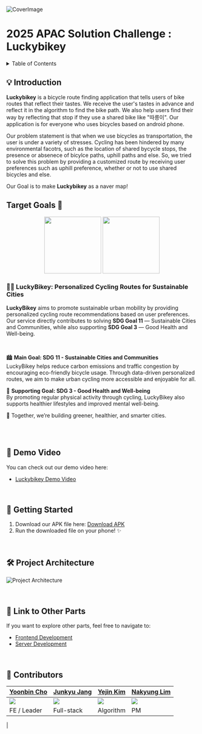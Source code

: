 ![CoverImage]()

# 2025 APAC Solution Challenge : Luckybikey

<details>
<summary>Table of Contents</summary>

- [2025 APAC Solution Challenge : Luckybikey](#2025-apac-solution-challenge--luckybikey)
  - [💡 Introduction](#-introduction)
    - [Target Goals 🎯](#target-goals-)
  - [🤖 Demo Video](#-demo-video)
  - [🚀 Getting Started](#-getting-started)
  - [🛠 Project Architecture](#-project-architecture)
  - [🔗 Link to Other Parts](#-link-to-other-parts)
  - [🤝 Contributors](#-contributors)

</details>

## 💡 Introduction

**Luckybikey** is a bicycle route finding application that tells users of bike routes that reflect their tastes. We receive the user's tastes in advance and reflect it in the algorithm to find the bike path. We also help users find their way by reflecting that stop if they use a shared bike like "따릉이". Our application is for everyone who uses bicycles based on android phone.

Our problem statement is that when we use bicycles as transportation, the user is under a variety of stresses. Cycling has been hindered by many environmental facotrs, such as the location of shared bycycle stops, the presence or absenece of bicylce paths, uphill paths and else. So, we tried to solve this problem by providing a customized route by receiving user preferences such as uphill preference, whether or not to use shared bicycles and else. 

Our Goal is to make **Luckybikey** as a naver map!


## Target Goals 🎯

<p align="center">
  <img src="https://sdgs.un.org/sites/default/files/goals/E_SDG_Icons-11.jpg" width="150"/>
  <img src="https://sdgs.un.org/sites/default/files/goals/E_SDG_Icons-03.jpg" width="150"/>
</p>


### 🚴‍♂️ LuckyBikey: Personalized Cycling Routes for Sustainable Cities</h2>

  **LuckyBikey** aims to promote sustainable urban mobility by providing personalized cycling route recommendations based on user preferences. 
  Our service directly contributes to solving <b>SDG Goal 11</b> — Sustainable Cities and Communities, while also supporting <b>SDG Goal 3</b> — Good Health and Well-being.

<br>

🏙️ **Main Goal: SDG 11 - Sustainable Cities and Communities**  
LuckyBikey helps reduce carbon emissions and traffic congestion by encouraging eco-friendly bicycle usage. Through data-driven personalized routes, we aim to make urban cycling more accessible and enjoyable for all.

💪 **Supporting Goal: SDG 3 - Good Health and Well-being**  
By promoting regular physical activity through cycling, LuckyBikey also supports healthier lifestyles and improved mental well-being.


🌱 Together, we’re building greener, healthier, and smarter cities.

<br>


<br>

## 🤖 Demo Video

You can check out our demo video here:

- [Luckybikey Demo Video](https://youtu.be/eZaRsa_lBm4)


<br>

## 🚀 Getting Started

1. Download our APK file here: [Download APK](https://drive.google.com/file/d/1rxAWtahSjyerxTiMYMMgJ46R-NAyCovx/view?usp=sharing)
2. Run the downloaded file on your phone! ✨


<br>

## 🛠 Project Architecture

![Project Architecture](https://github.com/user-attachments/assets/0b2a386f-3f32-4a20-8a94-679b2a751671)


<br>

## 🔗 Link to Other Parts

If you want to explore other parts, feel free to navigate to:

- [Frontend Development](https://github.com/JoonkyuJang/Luckybikey-frontend)
- [Server Development](https://github.com/JoonkyuJang/Luckybikey-server)

<br>

## 🤝 Contributors

| [Yoonbin Cho](https://github.com/jjoing)                            | [Junkyu Jang](https://github.com/JoonkyuJang)                   | [Yejin Kim](https://github.com/BbiBbalkBbulk)                       | [Nakyung Lim](https://github.com/genius-nana)                          |
| ----------------------------------------------------------------- |-----------------------------------------------------------------| ----------------------------------------------------------------- | ----------------------------------------------------------------- |
| <img src="https://avatars.githubusercontent.com/u/143711988?v=4"> | <img src="https://avatars.githubusercontent.com/u/91795709?v=4"> | <img src="https://avatars.githubusercontent.com/u/69153412?v=4"> | <img src="https://avatars.githubusercontent.com/u/188848658?v=4"> |
| FE / Leader                                                     | Full-stack                                            | Algorithm                                                      | PM                     
 |
